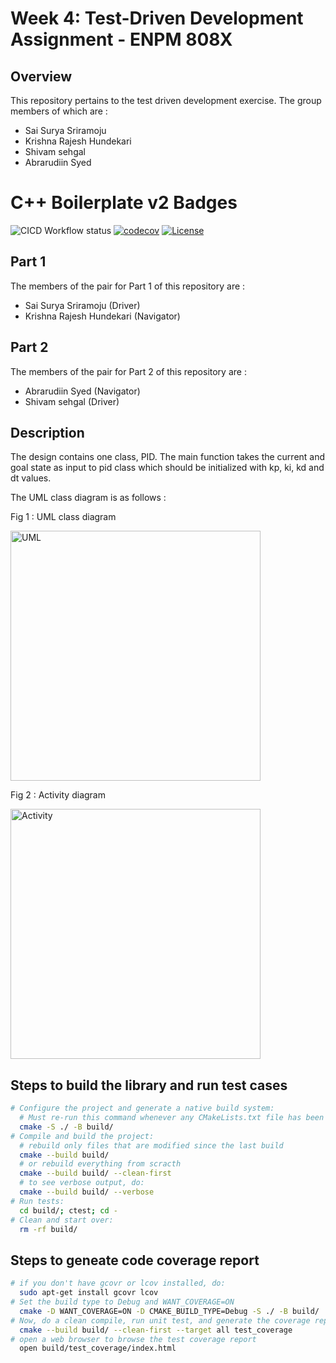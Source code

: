 # Week 4: Test-Driven Development Assignment - ENPM 808X

## Overview

This repository pertains to the test driven development exercise. The group members of which are :

- Sai Surya Sriramoju
- Krishna Rajesh Hundekari
- Shivam sehgal
- Abrarudiin Syed

# C++ Boilerplate v2 Badges
![CICD Workflow status](https://github.com/Surya-Sriramoju/TDD_pid_controller/actions/workflows/run-unit-test-and-upload-codecov.yml/badge.svg) [![codecov](https://codecov.io/gh/Surya-Sriramoju/TDD_pid_controller/branch/main/graph/badge.svg)](https://codecov.io/gh/Surya-Sriramoju/TDD_pid_controller) [![License](https://img.shields.io/badge/license-MIT-blue.svg)](LICENSE)


## Part 1 
The members of the pair for Part 1 of this repository are :
 - Sai Surya Sriramoju (Driver)
 - Krishna Rajesh Hundekari (Navigator)

 ## Part 2 
The members of the pair for Part 2 of this repository are :
 - Abrarudiin Syed (Navigator)
 - Shivam sehgal (Driver)
 
## Description
The design contains one class, PID. The main function takes the current and goal state as input to pid class which should be initialized with kp, ki, kd and dt values.


The UML class diagram is as follows : 

Fig 1 : UML class diagram 

<img alt="UML" src="UML/UML_A.png" width="400" /> 


Fig 2 : Activity diagram 

<img alt="Activity" src="UML/Activitya_Diagram_A.png" width="400" /> 


## Steps to build the library and run test cases
``` bash
# Configure the project and generate a native build system:
  # Must re-run this command whenever any CMakeLists.txt file has been changed.
  cmake -S ./ -B build/
# Compile and build the project:
  # rebuild only files that are modified since the last build
  cmake --build build/
  # or rebuild everything from scracth
  cmake --build build/ --clean-first
  # to see verbose output, do:
  cmake --build build/ --verbose
# Run tests:
  cd build/; ctest; cd -
# Clean and start over:
  rm -rf build/
```


## Steps to geneate code coverage report
```bash
# if you don't have gcovr or lcov installed, do:
  sudo apt-get install gcovr lcov
# Set the build type to Debug and WANT_COVERAGE=ON
  cmake -D WANT_COVERAGE=ON -D CMAKE_BUILD_TYPE=Debug -S ./ -B build/
# Now, do a clean compile, run unit test, and generate the coverage report
  cmake --build build/ --clean-first --target all test_coverage
# open a web browser to browse the test coverage report
  open build/test_coverage/index.html

